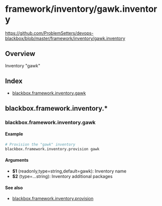 # framework/inventory/gawk.inventory

https://github.com/ProblemSetters/devops-blackbox/blob/master/framework/inventory/gawk.inventory

## Overview

Inventory "gawk"

## Index

* [blackbox.framework.inventory.gawk](#blackboxframeworkinventorygawk)

## blackbox.framework.inventory.*

### blackbox.framework.inventory.gawk

#### Example

```bash
# Provision the "gawk" inventory
blackbox.framework.inventory.provision gawk
```

#### Arguments

* **$1** (readonly,type=string,default=gawk): Inventory name
* **$2** (type=...string): Inventory additional packages

#### See also

* [blackbox.framework.inventory.provision](#blackboxframeworkinventoryprovision)

